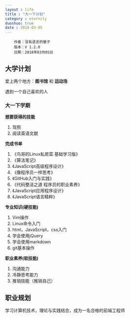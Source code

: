 ```yaml
---
layout : life
title : "大一下计划"
category : eternity
duoshuo: true
date : 2018-03-05
---
```

    
        作者：没有语言的傻子
        版本：V 1.2.0
        日期：2018年03月05日

<!-- more -->

## 大学计划

爱上两个地方：**图书馆** 和 **运动场**

遇到一个自己喜欢的人
### 大一下学期

**想要获得的技能**

1. 驾照
2. 阅读英语文献

**完成书单**

1. 《鸟哥的Linux私房菜 基础学习版》
2. 《算法笔记》
3. 《JavaScript高级程序设计》
4. 《像程序员一样思考》
5. 《GitHub入门与实践》
6. 《代码整洁之道 程序员的职业素养》
7. 《JavaScript应用程序设计》
8. 《JavaScript语言精粹》

**专业知识(硬技能)**

1. Vim操作
2. Linux命令入门
3. html，JavaScript，css入门
4. 学会使用jQuery
5. 学会使用markdown
6. git基本操作

**职业素养(软技能)**

1. 沟通能力
2. 冷静思考能力
3. 推销技能（推销自己）

## 职业规划
学习计算机技术，理论与实践结合，成为一名合格的前端工程师